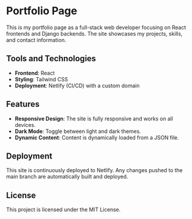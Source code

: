# Portfolio Page

This is my portfolio page as a full-stack web developer focusing on React frontends and Django backends. The site showcases my projects,
skills, and contact information.

## Tools and Technologies

- **Frontend**: React
- **Styling**: Tailwind CSS
- **Deployment**: Netlify (CI/CD) with a custom domain

## Features

- **Responsive Design**: The site is fully responsive and works on all devices.
- **Dark Mode**: Toggle between light and dark themes.
- **Dynamic Content**: Content is dynamically loaded from a JSON file.

## Deployment

This site is continuously deployed to Netlify. Any changes pushed to the main branch are automatically built and deployed.

## License

This project is licensed under the MIT License.